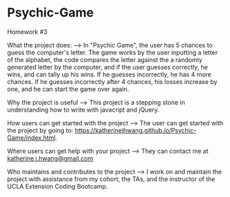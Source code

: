 # Psychic-Game
Homework #3

What the project does:
--> In "Psychic Game", the user has 5 chances to guess the computer's letter. The game works by the user inputting a letter of the alphabet, the code compares the letter against the a randomly generated letter by the computer, and if the user guesses correctly, he wins, and can tally up his wins.  If he guesses incorrectly, he has 4 more chances. If he guesses incorrectly after 4 chances, his losses increase by one, and he can start the game over again.

Why the project is useful
--> This project is a stepping stone in understanding how to write with javacript and jQuery.

How users can get started with the project
--> The user can get started with the project by going to: https://katherinejhwang.github.io/Psychic-Game/index.html.

Where users can get help with your project
--> They can contact me at katherine.j.hwang@gmail.com

Who maintains and contributes to the project
--> I work on and maintain the project with assistance from my cohort, the TAs, and the instructor of the UCLA Extension Coding Bootcamp.
